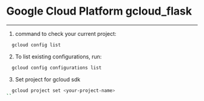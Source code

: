 # Google Cloud Platform  gcloud_flask
***

1.  command to check your current project:
```bash
  gcloud config list
```
2.  To list existing configurations, run:
```bash
  gcloud config configurations list
```
3.  Set project for gcloud sdk 
```bash
  gcloud project set <your-project-name>
``
